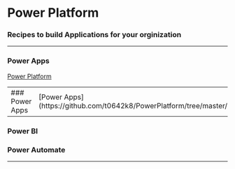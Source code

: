 # Power Platform

### Recipes to build Applications for your orginization

--------------------------
### Power Apps                                   
  [Power Platform](https://github.com/t0642k8/PowerPlatform/tree/master/PowerApps)
  
 <table>
   <tr>
     <td> ### Power Apps </td>
     <td> [Power Apps](https://github.com/t0642k8/PowerPlatform/tree/master/PowerApps)  </td>
     <td> Front end GUI   </td>
   </tr>
 </table>  

### Power BI


### Power Automate




----

